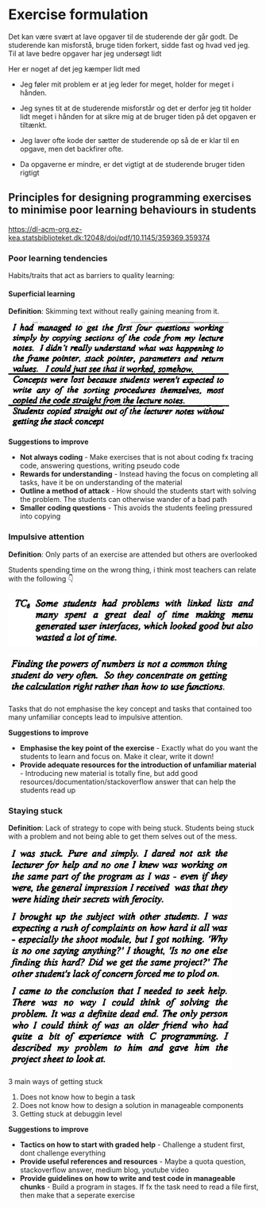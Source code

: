 # Exercise formulation

Det kan være svært at lave opgaver til de studerende der går godt. De studerende kan misforstå, bruge tiden forkert, sidde fast og hvad ved jeg. Til at lave bedre opgaver har jeg undersøgt lidt



Her er noget af det jeg kæmper lidt med

- Jeg føler mit problem er at jeg leder for meget, holder for meget i hånden. 

- Jeg synes tit at de studerende misforstår og det er derfor jeg tit holder lidt meget i hånden for at sikre mig at de bruger tiden på det opgaven er tiltænkt. 

- Jeg laver ofte kode der sætter de studerende op så de er klar til en opgave, men det backfirer ofte. 

- Da opgaverne er mindre, er det vigtigt at de studerende bruger tiden rigtigt



## Principles for designing programming exercises to minimise poor learning behaviours in students

https://dl-acm-org.ez-kea.statsbiblioteket.dk:12048/doi/pdf/10.1145/359369.359374



### Poor learning tendencies

Habits/traits that act as barriers to quality learning:



#### Superficial learning

**Definition**: Skimming text without really gaining meaning from it. 



![Screenshot 2021-04-16 at 13.29.05](../assets/superficial-learning-student-3.png)



**Suggestions to improve**

- **Not always coding** - Make exercises that is not about coding fx tracing code, answering questions, writing pseudo code
- **Rewards for understanding** - Instead having the focus on completing all tasks, have it be on understanding of the material
- **Outline a method of attack** - How should the students start with solving the problem. The students can otherwise wander of a bad path
- **Smaller coding questions** - This avoids the students feeling pressured into copying



### Impulsive attention

**Definition**: Only parts of an exercise are attended but others are overlooked



Students spending time on the wrong thing, i think most teachers can relate with the following 👇

![Screenshot 2021-04-16 at 10.54.41](../assets/impulsive-attention.png)

![Screenshot 2021-04-16 at 13.24.26](../assets/superficial-learning-student-2.png)



Tasks that do not emphasise the key concept and tasks that contained too many unfamiliar concepts lead to impulsive attention. 



**Suggestions to improve**

- **Emphasise the key point of the exercise** - Exactly what do you want the students to learn and focus on. Make it clear, write it down!
- **Provide adequate resources for the introduction of unfamiliar material** - Introducing new material is totally fine, but add good resources/documentation/stackoverflow answer that can help the students read up



### Staying stuck

**Definition**: Lack of strategy to cope with being stuck. Students being stuck with a problem and not being able to get them selves out of the mess. 



![Screenshot 2021-04-16 at 13.32.34](../assets/staying-stuck-student.png)



3 main ways of getting stuck

1. Does not know how to begin a task
2. Does not know how to design a solution in manageable components
3. Getting stuck at debuggin level



**Suggestions to improve**

- **Tactics on how to start with graded help** - Challenge a student first, dont challenge everything
- **Provide useful references and resources** - Maybe a quota question, stackoverflow answer, medium blog, youtube video
- **Provide guidelines on how to write and test code in manageable chunks** - Build a program in stages. If fx the task need to read a file first, then make that a seperate exercise


